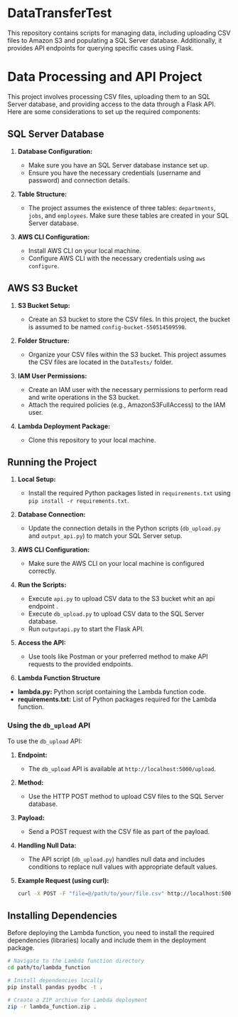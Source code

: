 # DataTransferTest

This repository contains scripts for managing data, including uploading CSV files to Amazon S3 and populating a SQL Server database. Additionally, it provides API endpoints for querying specific cases using Flask.

# Data Processing and API Project

This project involves processing CSV files, uploading them to an SQL Server database, and providing access to the data through a Flask API. Here are some considerations to set up the required components:

## SQL Server Database

1. **Database Configuration:**
   - Make sure you have an SQL Server database instance set up.
   - Ensure you have the necessary credentials (username and password) and connection details.

2. **Table Structure:**
   - The project assumes the existence of three tables: `departments`, `jobs`, and `employees`. Make sure these tables are created in your SQL Server database.

3. **AWS CLI Configuration:**
   - Install AWS CLI on your local machine.
   - Configure AWS CLI with the necessary credentials using `aws configure`.

## AWS S3 Bucket

1. **S3 Bucket Setup:**
   - Create an S3 bucket to store the CSV files. In this project, the bucket is assumed to be named `config-bucket-550514509590`.

2. **Folder Structure:**
   - Organize your CSV files within the S3 bucket. This project assumes the CSV files are located in the `DataTests/` folder.

3. **IAM User Permissions:**
   - Create an IAM user with the necessary permissions to perform read and write operations in the S3 bucket.
   - Attach the required policies (e.g., AmazonS3FullAccess) to the IAM user.
4. **Lambda Deployment Package:**
   - Clone this repository to your local machine.
## Running the Project

1. **Local Setup:**
   - Install the required Python packages listed in `requirements.txt` using `pip install -r requirements.txt`.

2. **Database Connection:**
   - Update the connection details in the Python scripts (`db_upload.py` and `output_api.py`) to match your SQL Server setup.

3. **AWS CLI Configuration:**
   - Make sure the AWS CLI on your local machine is configured correctly.

4. **Run the Scripts:**
   - Execute `api.py` to upload CSV data to the S3 bucket whit an api endpoint .
   - Execute `db_upload.py` to upload CSV data to the SQL Server database.
   - Run `outputapi.py` to start the Flask API.

5. **Access the API:**
   - Use tools like Postman or your preferred method to make API requests to the provided endpoints.
6. **Lambda Function Structure**

- **lambda.py:** Python script containing the Lambda function code.
- **requirements.txt:** List of Python packages required for the Lambda function.

### Using the `db_upload` API

To use the `db_upload` API:

1. **Endpoint:**
   - The `db_upload` API is available at `http://localhost:5000/upload`.

2. **Method:**
   - Use the HTTP POST method to upload CSV files to the SQL Server database.

3. **Payload:**
   - Send a POST request with the CSV file as part of the payload.

4. **Handling Null Data:**
   - The API script (`db_upload.py`) handles null data and includes conditions to replace null values with appropriate default values.

5. **Example Request (using curl):**
   ```bash
   curl -X POST -F "file=@/path/to/your/file.csv" http://localhost:5000/upload
## Installing Dependencies

Before deploying the Lambda function, you need to install the required dependencies (libraries) locally and include them in the deployment package.

```bash
# Navigate to the Lambda function directory
cd path/to/lambda_function

# Install dependencies locally
pip install pandas pyodbc -t .

# Create a ZIP archive for Lambda deployment
zip -r lambda_function.zip .

